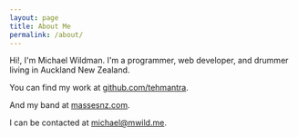 ```yaml
---
layout: page
title: About Me
permalink: /about/
---
```


Hi!, I'm Michael Wildman. I'm a programmer, web developer, and drummer living in Auckland New Zealand.

You can find my work at [github.com/tehmantra](http://github.com/tehmantra).

And my band at [massesnz.com](http://massesnz.com).

I can be contacted at [michael@mwild.me](mailto:michael@mwild.me).
